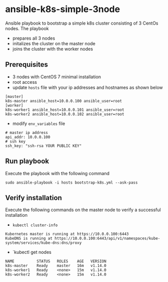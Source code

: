 # ansible-k8s-simple-3node
Ansible playbook to bootstrap a simple k8s cluster consisting of 3 CentOs nodes. The playbook
- prepares all 3 nodes
- initalizes the cluster on the master node
- joins the cluster with the worker nodes
## Prerequisites
- 3 nodes with CentOS 7 minimal installation
- root access
- update `hosts` file with your ip addresses and hostnames as shown below
```
[master]
k8s-master ansible_host=10.0.0.100 ansible_user=root
[worker]
k8s-worker1 ansible_host=10.0.0.101 ansible_user=root
k8s-worker2 ansible_host=10.0.0.102 ansible_user=root
```
- modify `env_variables` file
```
# master ip address
api_addr: 10.0.0.100
# ssh key
ssh_key: "ssh-rsa YOUR PUBLIC KEY"
```
## Run playbook
Execute the playbook with the following command
```
sudo ansible-playbook -i hosts bootstrap-k8s.yml --ask-pass
``` 
## Verify installation
Execute the following commands on the master node to verify a successful installation
- `kubectl cluster-info`
```
Kubernetes master is running at https://10.0.0.100:6443
KubeDNS is running at https://10.0.0.100:6443/api/v1/namespaces/kube-system/services/kube-dns:dns/proxy
```
- `kubectl get nodes
```
NAME          STATUS   ROLES    AGE   VERSION
k8s-master    Ready    master   16m   v1.14.0
k8s-worker1   Ready    <none>   15m   v1.14.0
k8s-worker2   Ready    <none>   15m   v1.14.0
```

